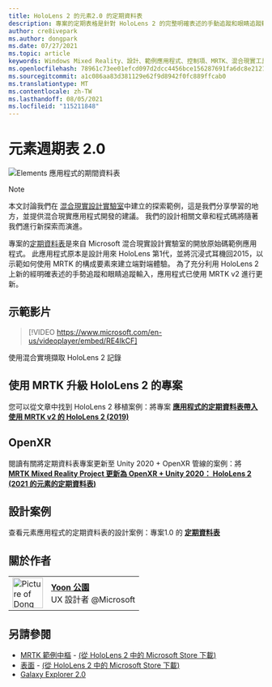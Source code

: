 ```yaml
---
title: HoloLens 2 的元素2.0 的定期資料表
description: 專案的定期表格是針對 HoloLens 2 的完整明確表述的手動追蹤和眼睛追蹤輸入而更新的範例應用程式。
author: cre8ivepark
ms.author: dongpark
ms.date: 07/27/2021
ms.topic: article
keywords: Windows Mixed Reality、設計、範例應用程式、控制項、MRTK、混合現實工具組、Unity、範例應用程式、範例應用程式、開放原始碼、Microsoft Store、HoloLens、混合現實耳機、Windows Mixed Reality 耳機、虛擬實境耳機、OpenXR、open XR、Unity
ms.openlocfilehash: 78961c73ee01efcd097d2dcc4456bce156287691fa6dc8e2121c817e4812bfac
ms.sourcegitcommit: a1c086aa83d381129e62f9d8942f0fc889ffcab0
ms.translationtype: MT
ms.contentlocale: zh-TW
ms.lasthandoff: 08/05/2021
ms.locfileid: "115211848"
---
```

# <a name="periodic-table-of-the-elements-20"></a>元素週期表 2.0
![Elements 應用程式的期間資料表](../images/MRDL_PeriodicTable.jpg)

>[!NOTE]
>本文討論我們在 [混合現實設計實驗室](https://github.com/Microsoft/MRDesignLabs_Unity)中建立的探索範例，這是我們分享學習的地方，並提供混合現實應用程式開發的建議。 我們的設計相關文章和程式碼將隨著我們進行新探索而演進。

專案的[定期資料表](https://github.com/Microsoft/MRDesignLabs_Unity_PeriodicTable)是來自 Microsoft 混合現實設計實驗室的開放原始碼範例應用程式。 此應用程式原本是設計用來 HoloLens 第1代，並將沉浸式耳機回2015，以示範如何使用 MRTK 的構成要素來建立端對端體驗。 為了充分利用 HoloLens 2 上新的經明確表述的手勢追蹤和眼睛追蹤輸入，應用程式已使用 MRTK v2 進行更新。 

## <a name="demo-video"></a>示範影片 
> [!VIDEO https://www.microsoft.com/en-us/videoplayer/embed/RE4IkCF]

使用混合實境擷取 HoloLens 2 記錄


## <a name="upgrading-the-project-for-hololens-2-with-mrtk"></a>使用 MRTK 升級 HoloLens 2 的專案
您可以從文章中找到 HoloLens 2 移植案例：將專案 <a href="https://dongyoonpark.medium.com/bringing-the-periodic-table-of-the-elements-app-to-hololens-2-with-mrtk-v2-a6e3d8362158" target="_blank">**應用程式的定期資料表帶入使用 MRTK v2 的 HoloLens 2 (2019)**</a>

## <a name="openxr"></a>OpenXR 
閱讀有關將定期資料表專案更新至 Unity 2020 + OpenXR 管線的案例：將 <a href="https://dongyoonpark.medium.com/updating-mrtk-mixed-reality-project-to-openxr-unity-2020-periodic-table-of-the-elements-4cf55b0479a4" target="_blank"> **MRTK Mixed Reality Project 更新為 OpenXR + Unity 2020： HoloLens 2 (2021 的元素的定期資料表)**</a>

## <a name="design-story"></a>設計案例 
查看元素應用程式的定期資料表的設計案例：專案1.0 的 [**定期資料表**](periodic-table-of-the-elements.md)

## <a name="about-the-author"></a>關於作者

<table style="border-collapse:collapse" padding-left="0px">
<tr>
<td style="border-style: none" width="60px"><img alt="Picture of Dong Yoon Park" width="60" height="60" src="images/dongyoonpark.jpg"></td>
<td style="border-style: none"><a href="http://dongyoonpark.com" target="_blank"><b>Yoon 公園</b></a><br>UX 設計者 @Microsoft</td>
</tr>
</table>

## <a name="see-also"></a>另請參閱

* [MRTK 範例中樞](/windows/mixed-reality/mrtk-unity/features/example-scenes/example-hub) - [ (從 HoloLens 2 中的 Microsoft Store 下載)](https://www.microsoft.com/en-us/p/mrtk-examples-hub/9mv8c39l2sj4)
* [表面](sampleapp-surfaces.md) - [ (從 HoloLens 2 中的 Microsoft Store 下載)](https://www.microsoft.com/en-us/p/surfaces/9nvkpv3sk3x0)
* [Galaxy Explorer 2.0](galaxy-explorer-update.md)